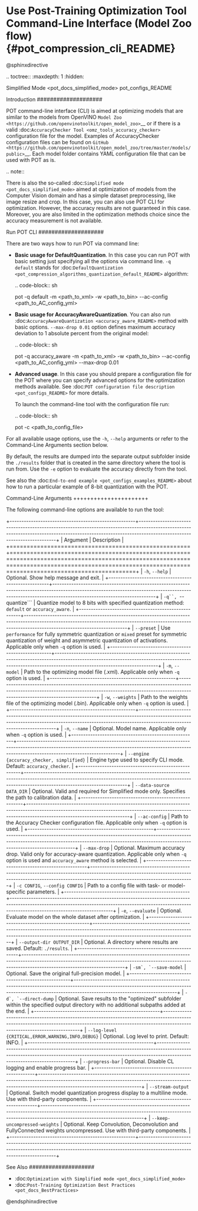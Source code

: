 # Use Post-Training Optimization Tool Command-Line Interface (Model Zoo flow){#pot_compression_cli_README}

@sphinxdirective

.. toctree::
   :maxdepth: 1
   :hidden:

   Simplified Mode <pot_docs_simplified_mode>
   pot_configs_README



Introduction
####################

POT command-line interface (CLI) is aimed at optimizing models that are similar to the models from OpenVINO `Model Zoo <https://github.com/openvinotoolkit/open_model_zoo>`__ or if there is a valid :doc:`AccuracyChecker Tool <omz_tools_accuracy_checker>` configuration file for the model. Examples of AccuracyChecker configuration files can be found on `GitHub <https://github.com/openvinotoolkit/open_model_zoo/tree/master/models/public>`__. Each model folder contains YAML configuration file that can be used with POT as is.

.. note::

   There is also the so-called :doc:`Simplified mode <pot_docs_simplified_mode>` aimed at optimization of models from the Computer Vision domain and has a simple dataset preprocessing, like image resize and crop. In this case, you can also use POT CLI for optimization. However, the accuracy results are not guaranteed in this case. Moreover, you are also limited in the optimization methods choice since the accuracy measurement is not available.


Run POT CLI
####################

There are two ways how to run POT via command line:

- **Basic usage for DefaultQuantization**. In this case you can run POT with basic setting just specifying all the options via command line. ``-q default`` stands for :doc:`DefaultQuantization <pot_compression_algorithms_quantization_default_README>` algorithm:

  .. code-block:: sh

     pot -q default -m <path_to_xml> -w <path_to_bin> --ac-config <path_to_AC_config_yml>

- **Basic usage for AccuracyAwareQuantization**. You can also run :doc:`AccuracyAwareQuantization <accuracy_aware_README>` method with basic options. ``--max-drop 0.01`` option defines maximum accuracy deviation to 1 absolute percent from the original model:

  .. code-block:: sh

     pot -q accuracy_aware -m <path_to_xml> -w <path_to_bin> --ac-config <path_to_AC_config_yml> --max-drop 0.01


- **Advanced usage**. In this case you should prepare a configuration file for the POT where you can specify advanced options for the optimization methods available. See :doc:`POT configuration file description <pot_configs_README>` for more details.

  To launch the command-line tool with the configuration file run:

  .. code-block:: sh

     pot -c <path_to_config_file>


For all available usage options, use the ``-h``, ``--help`` arguments or refer to the Command-Line Arguments section below.

By default, the results are dumped into the separate output subfolder inside the ``./results`` folder that is created 
in the same directory where the tool is run from. Use the ``-e`` option to evaluate the accuracy directly from the tool.

See also the :doc:`End-to-end example <pot_configs_examples_README>` about how to run a particular example of 8-bit
quantization with the POT.

Command-Line Arguments
++++++++++++++++++++++

The following command-line options are available to run the tool:

+-----------------------------------------------------+-------------------------------------------------------------------------------------------------------------------------------------------------------------------------------------------------------+
| Argument                                            | Description                                                                                                                                                                                           |
+=====================================================+=======================================================================================================================================================================================================+
| ``-h``, ```--help```                                | Optional. Show help message and exit.                                                                                                                                                                 |
+-----------------------------------------------------+-------------------------------------------------------------------------------------------------------------------------------------------------------------------------------------------------------+
| ```-q``, ```--quantize```                           | Quantize model to 8 bits with specified quantization method: ``default`` or ``accuracy_aware``.                                                                                                       |
+-----------------------------------------------------+-------------------------------------------------------------------------------------------------------------------------------------------------------------------------------------------------------+
| ``--preset``                                        | Use ``performance`` for fully symmetric quantization or ``mixed`` preset for symmetric quantization of weight and asymmetric quantization of activations. Applicable only when ``-q`` option is used. |
+-----------------------------------------------------+-------------------------------------------------------------------------------------------------------------------------------------------------------------------------------------------------------+
| ``-m``, ``--model``                                 | Path to the optimizing model file (.xml). Applicable only when ``-q`` option is used.                                                                                                                 |
+-----------------------------------------------------+-------------------------------------------------------------------------------------------------------------------------------------------------------------------------------------------------------+
| ``-w``, ``--weights``                               | Path to the weights file of the optimizing model (.bin). Applicable only when ``-q`` option is used.                                                                                                  |
+-----------------------------------------------------+-------------------------------------------------------------------------------------------------------------------------------------------------------------------------------------------------------+
| ``-n``, ``--name``                                  | Optional. Model name. Applicable only when ``-q`` option is used.                                                                                                                                     |
+-----------------------------------------------------+-------------------------------------------------------------------------------------------------------------------------------------------------------------------------------------------------------+
| ``--engine {accuracy_checker, simplified}``         | Engine type used to specify CLI mode. Default: ``accuracy_checker``.                                                                                                                                  |
+-----------------------------------------------------+-------------------------------------------------------------------------------------------------------------------------------------------------------------------------------------------------------+
| ``--data-source DATA_DIR``                          | Optional. Valid and required for Simplified mode only. Specifies the path to calibration data.                                                                                                        |
+-----------------------------------------------------+-------------------------------------------------------------------------------------------------------------------------------------------------------------------------------------------------------+
| ``--ac-config``                                     | Path to the Accuracy Checker configuration file. Applicable only when ``-q`` option is used.                                                                                                          |
+-----------------------------------------------------+-------------------------------------------------------------------------------------------------------------------------------------------------------------------------------------------------------+
| ``--max-drop``                                      | Optional. Maximum accuracy drop. Valid only for accuracy-aware quantization. Applicable only when ``-q`` option is used and ``accuracy_aware`` method is selected.                                    |
+-----------------------------------------------------+-------------------------------------------------------------------------------------------------------------------------------------------------------------------------------------------------------+
| ``-c CONFIG``, ``--config CONFIG``                  | Path to a config file with task- or model-specific parameters.                                                                                                                                        |
+-----------------------------------------------------+-------------------------------------------------------------------------------------------------------------------------------------------------------------------------------------------------------+
| ``-e``, ``--evaluate``                              | Optional. Evaluate model on the whole dataset after optimization.                                                                                                                                     |
+-----------------------------------------------------+-------------------------------------------------------------------------------------------------------------------------------------------------------------------------------------------------------+
| ``--output-dir OUTPUT_DIR``                         | Optional. A directory where results are saved. Default: ``./results``.                                                                                                                                |
+-----------------------------------------------------+-------------------------------------------------------------------------------------------------------------------------------------------------------------------------------------------------------+
| ``-sm`, `--save-model``                             | Optional. Save the original full-precision model.                                                                                                                                                     |
+-----------------------------------------------------+-------------------------------------------------------------------------------------------------------------------------------------------------------------------------------------------------------+
| ``-d`, `--direct-dump``                             | Optional. Save results to the "optimized" subfolder within the specified output directory with no additional subpaths added at the end.                                                               |
+-----------------------------------------------------+-------------------------------------------------------------------------------------------------------------------------------------------------------------------------------------------------------+
| ``--log-level {CRITICAL,ERROR,WARNING,INFO,DEBUG}`` | Optional. Log level to print. Default: INFO.                                                                                                                                                          |
+-----------------------------------------------------+-------------------------------------------------------------------------------------------------------------------------------------------------------------------------------------------------------+
| ``--progress-bar``                                  | Optional. Disable CL logging and enable progress bar.                                                                                                                                                 |
+-----------------------------------------------------+-------------------------------------------------------------------------------------------------------------------------------------------------------------------------------------------------------+
| ``--stream-output``                                 | Optional. Switch model quantization progress display to a multiline mode. Use with third-party components.                                                                                            |
+-----------------------------------------------------+-------------------------------------------------------------------------------------------------------------------------------------------------------------------------------------------------------+
| ``--keep-uncompressed-weights``                     | Optional. Keep Convolution, Deconvolution and FullyConnected weights uncompressed. Use with third-party components.                                                                                   |
+-----------------------------------------------------+-------------------------------------------------------------------------------------------------------------------------------------------------------------------------------------------------------+


See Also
####################

* :doc:`Optimization with Simplified mode <pot_docs_simplified_mode>`
* :doc:`Post-Training Optimization Best Practices <pot_docs_BestPractices>`

@endsphinxdirective